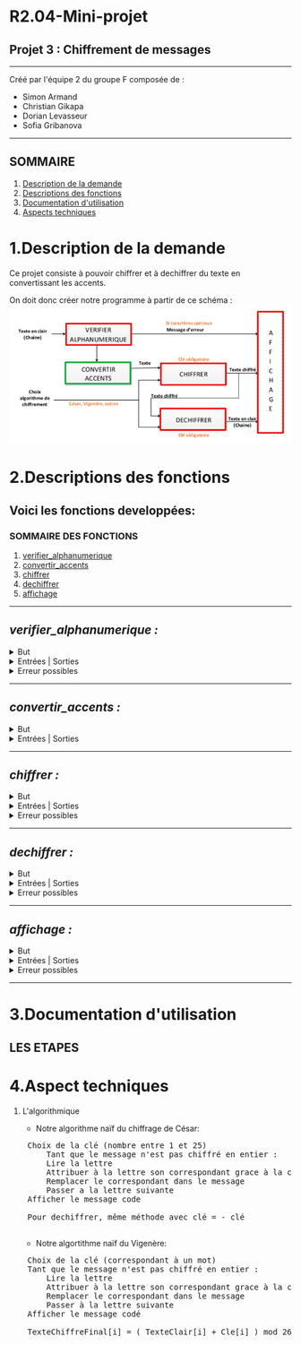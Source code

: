 # R2.04-Mini-projet 
## **Projet 3 : Chiffrement de messages**
---
Créé par l'équipe 2 du groupe F composée de :
- Simon Armand
- Christian Gikapa
- Dorian Levasseur
- Sofia Gribanova

---
## **SOMMAIRE**
1. [Description de la demande](#projet)
2. [Descriptions des fonctions](#fonctions)
3. [Documentation d'utilisation](#doc)
4. [Aspects techniques](#techniques)

<h1 id="projet"><b> 1.Description de la demande </b> </h1>
Ce projet consiste à pouvoir chiffrer et à dechiffrer du texte en convertissant les accents.

On doit donc créer notre programme à partir de ce schéma :
![image de la consigne](readme_img/consigne.png)



<h1 id="fonctions"><b> 2.Descriptions des fonctions</b></h1>

## **Voici les fonctions developpées:**

### **SOMMAIRE DES FONCTIONS**
1. [verifier_alphanumerique](#verifier)
2. [convertir_accents](#convertir_accents)
3. [chiffrer](#chiffrer)
4. [dechiffrer](#dechiffrer)
5. [affichage](#affichage)
---

<div id="verifier">
<h2><i> verifier_alphanumerique :</i> </h2>
    <details> <summary>But</summary>
        &emsp;&emsp;Vérifier si la chaine de caracteres ne contient pas des caracteres speciaux qui ne pourront pas etre chiffrés</details>
    <details> <summary>Entrées | Sorties </summary>
        &emsp;&emsp;Entrée : chaine de caractères<br>
        &emsp;&emsp;Sortie : le même texte ou le message d'erreur
         </details>
    <details> <summary>Erreur possibles</summary>
        &emsp;&emsp;Une erreur sera affichée *nom de l'erreur* si le texte contient des caractères specifiques
       </details>
</div>


---

<div id="convertir_accents">
<h2><i> convertir_accents : </i> </h2>
<details> <summary>But</summary>
        &emsp;&emsp;Convertir les accents d'une chaîne de caracteres pour pouvoir chiffrer quand même la lettre </details>
    <details> <summary>Entrées | Sorties</summary>
        &emsp;&emsp;Entrée : chaine de caractères<br>
        &emsp;&emsp;Sortie : le même texte sans les accents</details>
</div>

---

<div id="chiffrer">
<h2><i> chiffrer : </i></h2>

<details> <summary>But</summary>
        &emsp;&emsp;Chiffrer le message en code Cesar avec une clé</details>
    <details> <summary>Entrées | Sorties</summary>
        &emsp;&emsp;Entrée : chaine de caractères sans accents,clé<br>
        &emsp;&emsp;Sortie : le texte chiffré par rapport à la clé donné</details>
    <details> <summary>Erreur possibles</summary>
        &emsp;&emsp;Clé impossible </details>
</div>

---

<div id ="dechiffer">
<h2><i> dechiffrer : </i></h2>
<details> <summary style="content:f105">But</summary>
        &emsp;&emsp;Pouvoir dechiffrer un message en ayant une clé </details>
    <details> <summary>Entrées | Sorties</summary>
        &emsp;&emsp;Entrée : chaine de caractères sans accents,clé<br>
        &emsp;&emsp;Sortie : le texte dechiffré par rapport à la clé donné</details>
    <details> <summary>Erreur possibles</summary>
        &emsp;&emsp;Clé impossible </details>
</div>

---

<div id="affichage"> 
<h2><i> affichage : </i></h2>
<details> <summary>But</summary>
        &emsp;&emsp;Afficher notre programme principal</details>
    <details> <summary>Entrées | Sorties</summary>
        &emsp;&emsp;test </details>
    <details> <summary>Erreur possibles</summary>
        &emsp;&emsp;test </details>
</div>

---
<h1 id="doc"><b> 3.Documentation d'utilisation</b></h1>

## LES ETAPES 

<h1 id="techniques"><b> 4.Aspect techniques</b></h1>

1. L'algorithmique
    - Notre algorithme naïf du chiffrage de César:
    
    <pre>
    Choix de la clé (nombre entre 1 et 25)
        Tant que le message n'est pas chiffré en entier :
        Lire la lettre
        Attribuer à la lettre son correspondant grace à la clé (si lettre = A et clé = 3, alors lettre = D)
        Remplacer le correspondant dans le message
        Passer a la lettre suivante
    Afficher le message code

    Pour dechiffrer, même méthode avec clé = - clé
    </pre>
    - Notre algortithme naïf du Vigenère:

    <pre>
    Choix de la clé (correspondant à un mot)
    Tant que le message n'est pas chiffré en entier :
        Lire la lettre
        Attribuer à la lettre son correspondant grace à la clé et à sa position (si lettre = A, clé = MUSIQUE et position = 3, alors lettre = S)
        Remplacer le correspondant dans le message
        Passer à la lettre suivante
    Afficher le message codé

    TexteChiffreFinal[i] = ( TexteClair[i] + Cle[i] ) mod 26
    </pre>
